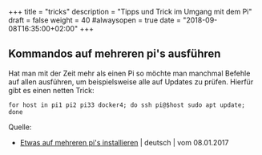 +++
title = "tricks"
description = "Tipps und Trick im Umgang mit dem Pi"
draft = false
weight = 40
#alwaysopen = true
date = "2018-09-08T16:35:00+02:00"
+++

## Kommandos auf mehreren pi's ausführen

Hat man mit der Zeit mehr als einen Pi so möchte man manchmal Befehle auf allen ausführen, um beispielsweise alle auf Updates zu prüfen. Hierfür gibt es einen netten Trick:

    for host in pi1 pi2 pi33 docker4; do ssh pi@$host sudo apt update; done

Quelle:

* [Etwas auf mehreren pi's installieren](https://howchoo.com/g/njy4zdm3mwy/how-to-run-a-raspberry-pi-cluster-with-docker-swarm#install-docker-on-each-node) | deutsch | vom 08.01.2017